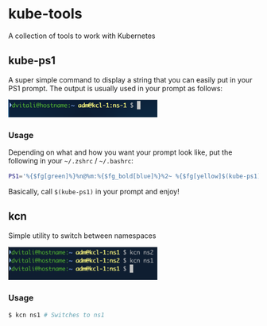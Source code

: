 # kube-tools

A collection of tools to work with Kubernetes

## kube-ps1

A super simple command to display a string that you can easily put in your PS1 prompt.
The output is usually used in your prompt as follows:

<img src="docs/screenshots/kube-ps1.png" width="300" alt="kube-ps1 prompt"/>

### Usage

Depending on what and how you want your prompt look like,
put the following in your `~/.zshrc` / `~/.bashrc`:

```bash
PS1='%{$fg[green]%}%n@%m:%{$fg_bold[blue]%}%2~ %{$fg[yellow]$(kube-ps1) %}$(git_prompt_info)%{$reset_color%}%(!.#.$) '
```

Basically, call `$(kube-ps1)` in your prompt and enjoy!


## kcn

Simple utility to switch between namespaces


<img src="docs/screenshots/kcn.png" width="300" alt="kcn prompt"/>


### Usage

```bash
$ kcn ns1 # Switches to ns1
```
